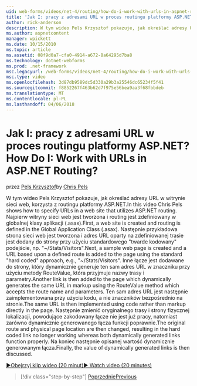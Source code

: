 ```yaml
---
uid: web-forms/videos/net-4/routing/how-do-i-work-with-urls-in-aspnet-routing
title: 'Jak I: pracy z adresami URL w proces routingu platformy ASP.NET? | Microsoft Docs'
author: rick-anderson
description: W tym wideo Pels Krzysztof pokazuje, jak określać adresy URL w witrynie sieci web, korzysta z routingu platformy ASP.NET. Po pierwsze witryna sieci web została utworzona i routing jest zdefiniowany w k/g...
ms.author: aspnetcontent
manager: wpickett
ms.date: 10/15/2010
ms.topic: article
ms.assetid: 08f9d0a7-cfa0-4914-a672-8a64295d7ba8
ms.technology: dotnet-webforms
ms.prod: .net-framework
msc.legacyurl: /web-forms/videos/net-4/routing/how-do-i-work-with-urls-in-aspnet-routing
msc.type: video
ms.openlocfilehash: 3d87db9589dc5d330a29b3a25546dc65234f5f41
ms.sourcegitcommit: f8852267f463b62d7f975e56bea9aa3f68fbbdeb
ms.translationtype: MT
ms.contentlocale: pl-PL
ms.lasthandoff: 04/06/2018
---
```

<a name="how-do-i-work-with-urls-in-aspnet-routing"></a><span data-ttu-id="f649f-105">Jak I: pracy z adresami URL w proces routingu platformy ASP.NET?</span><span class="sxs-lookup"><span data-stu-id="f649f-105">How Do I: Work with URLs in ASP.NET Routing?</span></span>
====================
<span data-ttu-id="f649f-106">przez [Pels Krzysztof](https://twitter.com/chrispels)</span><span class="sxs-lookup"><span data-stu-id="f649f-106">by [Chris Pels](https://twitter.com/chrispels)</span></span>

<span data-ttu-id="f649f-107">W tym wideo Pels Krzysztof pokazuje, jak określać adresy URL w witrynie sieci web, korzysta z routingu platformy ASP.NET.</span><span class="sxs-lookup"><span data-stu-id="f649f-107">In this video Chris Pels shows how to specify URLs in a web site that utilizes ASP.NET routing.</span></span> <span data-ttu-id="f649f-108">Najpierw witryny sieci web jest tworzona i routing jest zdefiniowany w globalnej klasy aplikacji (.asax).</span><span class="sxs-lookup"><span data-stu-id="f649f-108">First, a web site is created and routing is defined in the Global Application Class (.asax).</span></span> <span data-ttu-id="f649f-109">Następnie przykładowa strona sieci web jest tworzona i adres URL oparty na zdefiniowanej trasie jest dodany do strony przy użyciu standardowego "twarde kodowany" podejście, np. "~/Stats/Visitors".</span><span class="sxs-lookup"><span data-stu-id="f649f-109">Next, a sample web page is created and a URL based upon a defined route is added to the page using the standard "hard coded" approach, e.g., "~/Stats/Visitors".</span></span> <span data-ttu-id="f649f-110">Inne łącze jest dodawane do strony, który dynamicznie generuje ten sam adres URL w znaczniku przy użyciu metody RouteValue, która przyjmuje nazwy trasy i parametry.</span><span class="sxs-lookup"><span data-stu-id="f649f-110">Another link is then added to the page which dynamically generates the same URL in markup using the RouteValue method which accepts the route name and parameters.</span></span> <span data-ttu-id="f649f-111">Ten sam adres URL jest następnie zaimplementowana przy użyciu kodu, a nie znaczników bezpośrednio na stronie.</span><span class="sxs-lookup"><span data-stu-id="f649f-111">The same URL is then implemented using code rather than markup directly in the page.</span></span> <span data-ttu-id="f649f-112">Następnie zmienić oryginalnego trasy i strony fizycznej lokalizacji, powodujące zakodowany łącze nie jest już pracy, natomiast zarówno dynamicznie generowanego łącza funkcji poprawnie.</span><span class="sxs-lookup"><span data-stu-id="f649f-112">The original route and physical page location are then changed, resulting in the hard coded link no longer working whereas both dynamically generated links function properly.</span></span> <span data-ttu-id="f649f-113">Na koniec następnie opisanej wartość dynamicznie generowanym łącza.</span><span class="sxs-lookup"><span data-stu-id="f649f-113">Finally, the value of dynamically generated links is then discussed.</span></span>

[<span data-ttu-id="f649f-114">&#9654;Obejrzyj klip wideo (20 minut)</span><span class="sxs-lookup"><span data-stu-id="f649f-114">&#9654; Watch video (20 minutes)</span></span>](https://channel9.msdn.com/Blogs/ASP-NET-Site-Videos/how-do-i-work-with-urls-in-aspnet-routing)

> [!div class="step-by-step"]
> [<span data-ttu-id="f649f-115">Poprzednie</span><span class="sxs-lookup"><span data-stu-id="f649f-115">Previous</span></span>](how-do-i-use-routing-with-aspnet-web-forms.md)
